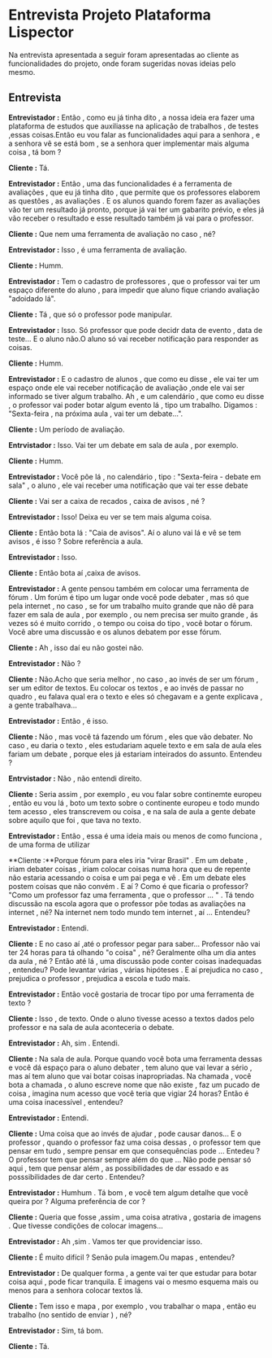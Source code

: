 # Entrevista Projeto Plataforma Lispector
 
Na entrevista apresentada a seguir  foram apresentadas ao cliente as funcionalidades do projeto,
onde foram sugeridas novas ideias pelo mesmo.

## Entrevista

**Entrevistador :** Então , como eu já tinha dito , a nossa ideia era fazer uma plataforma de estudos que auxiliasse na aplicação de trabalhos , de testes ,essas coisas.Então eu vou falar as funcionalidades aqui para a senhora , e a senhora vê se está bom , se a senhora quer implementar mais alguma coisa , tá bom ?

**Cliente :**  Tá.

**Entrevistador :** Então , uma das funcionalidades é a ferramenta de avaliações , que eu já tinha dito , que permite que os professores elaborem as questões , as avaliações . E os alunos quando forem fazer as avaliações vão ter um resultado já pronto, porque já vai ter um gabarito prévio, e eles já vão receber o resultado e esse resultado também já vai para o professor.

**Cliente :** Que nem uma ferramenta de avaliação no caso , né?

**Entrevistador :** Isso , é uma ferramenta de avaliação. 

**Cliente :** Humm.

**Entrevistador :** Tem o cadastro de professores , que o professor vai ter um espaço diferente do aluno , para impedir que aluno fique criando avaliação "adoidado lá".

**Cliente :** Tá , que só o professor pode manipular.

**Entrevistador :** Isso. Só professor que pode decidr data de evento , data de teste... E o aluno não.O aluno só vai receber notificação para responder as coisas.

**Cliente :** Humm.

**Entrevistador :** E o cadastro de alunos ,  que como eu disse , ele vai ter um espaço onde ele vai receber notificação de avaliação ,onde ele vai ser informado se tiver algum trabalho. Ah , e um calendário , que como eu disse ,  o professor vai poder botar algum evento lá ,  tipo um trabalho. Digamos : "Sexta-feira , na próxima aula , vai ter um debate...".

**Cliente :** Um período de avaliação.

**Entrvistador :** Isso. Vai ter um debate em sala de aula , por exemplo.

**Cliente :** Humm.

**Entrevistador :** Você põe lá , no calendário , tipo : "Sexta-feira - debate em sala"  , o aluno , ele vai receber uma notificação que vai ter esse debate 

**Cliente :** Vai ser a caixa de recados , caixa de avisos , né ?

**Entrevistador :** Isso! Deixa eu ver se tem mais alguma coisa.

**Cliente :** Então bota lá : "Caia de avisos". Aí o aluno vai lá e vê se tem avisos , é isso ? Sobre referência a aula.

**Entrevistador :** Isso.

**Cliente :** Então bota aí ,caixa de avisos.

**Entrevistador :** A gente pensou também em colocar uma ferramenta de fórum . Um forúm é tipo um lugar onde você pode debater , mas só que pela internet , no caso , se for um trabalho muito grande que não dê para fazer em sala de aula , por exemplo , ou nem precisa ser muito grande , ás vezes só é muito corrido , o tempo ou coisa do tipo , você botar o fórum. Você abre uma discussão e os alunos debatem por esse fórum.

**Cliente :** Ah , isso daí eu não gostei não.

**Entrevistador :** Não ?

**Cliente :** Não.Acho que seria melhor , no caso , ao invés de ser um fórum , ser um editor de textos. Eu colocar os textos , e ao invés de passar no quadro , eu falava qual era o texto e eles só chegavam e a gente explicava , a gente trabalhava...

**Entrevistador :** Então , é isso.

**Cliente :** Não , mas você tá fazendo um fórum , eles que vão debater. No caso , eu daria o texto , eles estudariam aquele texto e em sala de aula eles fariam um debate , porque eles já estariam inteirados do assunto. Entendeu ?

**Entrvistador :** Não , não entendi direito.

**Cliente :** Seria assim , por exemplo , eu vou falar sobre continemte europeu ,  então eu vou lá , boto um texto sobre o continente europeu e todo mundo tem acesso , eles transcrevem ou coisa , e na sala de aula a gente debate sobre aquilo que foi , que tava no texto.

**Entrevistador :** Então , essa é uma ideia mais ou menos de como funciona , de uma forma de utilizar

**Cliente :**Porque fórum para eles iria "virar Brasil" . Em um debate , iriam debater coisas , iriam colocar coisas numa hora que eu de repente não estaria acessando o coisa  e um pai pega e vê . Em um debate eles postem coisas que não convém . E aí ? Como é que ficaria o professor? "Como um professor faz uma ferramenta , que o professor ... " . Tá tendo discussão na escola agora que o professor põe todas as avaliações na internet , né? Na internet nem todo mundo tem internet , aí ... Entendeu?

**Entrevistador :** Entendi.

**Cliente :** E no caso aí ,até o professor pegar para saber... Professor não vai ter 24 horas para tá olhando "o coisa" , né? Geralmente olha um dia antes da aula , né ? Então até lá , uma discussão pode conter coisas inadequadas , entendeu? Pode levantar várias , várias hipóteses . E aí prejudica no caso , prejudica o professor , prejudica a escola e tudo mais.

**Entrevistador :** Então você gostaria de trocar tipo por uma ferramenta de texto ?

**Cliente :** Isso , de texto. Onde o aluno tivesse acesso a textos dados pelo professor e na sala de aula aconteceria o debate.

**Entrevistador :** Ah, sim . Entendi.

**Cliente :** Na sala de aula. Porque quando você bota uma ferramenta dessas e você dá espaço para o aluno debater , tem aluno que vai levar a sério , mas aí tem aluno que vai botar coisas inapropriadas. Na chamada , você bota a chamada , o aluno escreve nome que não existe , faz um pucado de coisa , imagina num acesso que você teria que vigiar 24 horas? Então é uma coisa inacessível , entendeu?

**Entrevistador :** Entendi.

**Cliente :** Uma coisa que ao invés de ajudar , pode causar danos... E o professor , quando o professor faz uma coisa dessas , o professor tem que pensar em tudo , sempre pensar em que consequências pode ... Entedeu ?
 O professor tem que pensar sempre além do que ... Não pode pensar só aqui , tem que pensar além , as possibilidades de dar essado e as posssibilidades de dar certo . Entendeu?

**Entrevistador :** Humhum . Tá bom , e você tem algum detalhe que você queira por ? Alguma preferência de cor ?

**Cliente :** Queria que fosse ,assim , uma coisa atrativa , gostaria de imagens . Que tivesse condições de colocar imagens...

**Entrevistador :** Ah ,sim . Vamos ter que providenciar isso.

**Cliente :** É muito difícil ? Senão pula imagem.Ou mapas , entendeu?

**Entrevistador :** De qualquer forma , a gente vai ter que estudar para botar coisa aqui , pode ficar tranquila. E imagens vai o mesmo esquema mais ou menos para a senhora colocar textos lá.  

 **Cliente :** Tem isso e mapa , por exemplo , vou trabalhar o mapa , então eu trabalho (no sentido de enviar ) , né?

 **Entrevistador :** Sim, tá bom.

 **Cliente :** Tá. 
